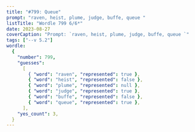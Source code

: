 ```yaml
---
title: "#799: Queue"
prompt: "raven, heist, plume, judge, buffe, queue "
listTitle: "Wordle 799 6/6*"
date: 2023-08-27
coverCaption: "Prompt: `raven, heist, plume, judge, buffe, queue `"
tags: ["--v 5.2"]
wordle:
  {
    "number": 799,
    "guesses":
      [
        { "word": "raven", "represented": true },
        { "word": "heist", "represented": false },
        { "word": "plume", "represented": null },
        { "word": "judge", "represented": true },
        { "word": "buffe", "represented": false },
        { "word": "queue", "represented": true },
      ],
    "yes_count": 3,
  }
---
```

